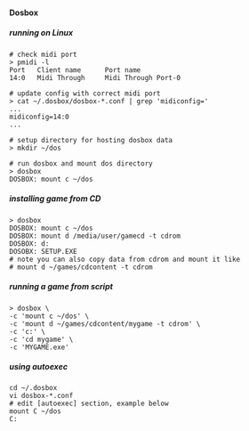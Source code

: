 #### Dosbox

##### running on Linux

    # check midi port
    > pmidi -l
    Port   Client name      Port name
    14:0   Midi Through     Midi Through Port-0

    # update config with correct midi port
    > cat ~/.dosbox/dosbox-*.conf | grep 'midiconfig=' 
    ...
    midiconfig=14:0
    ...

    # setup directory for hosting dosbox data
    > mkdir ~/dos

    # run dosbox and mount dos directory
    > dosbox
    DOSBOX: mount c ~/dos 

##### installing game from CD

    > dosbox
    DOSBOX: mount c ~/dos
    DOSBOX: mount d /media/user/gamecd -t cdrom
    DOSBOX: d:
    DOSOBX: SETUP.EXE
    # note you can also copy data from cdrom and mount it like
    # mount d ~/games/cdcontent -t cdrom

##### running a game from script

    > dosbox \
    -c 'mount c ~/dos' \
    -c 'mount d ~/games/cdcontent/mygame -t cdrom' \
    -c 'c:' \
    -c 'cd mygame' \
    -c 'MYGAME.exe'


##### using autoexec

    cd ~/.dosbox
    vi dosbox-*.conf
    # edit [autoexec] section, example below
    mount C ~/dos
    C:

